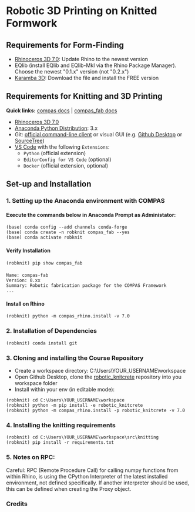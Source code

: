 # Robotic 3D Printing on Knitted Formwork

## Requirements for Form-Finding

* [Rhinoceros 3D 7.0](https://www.rhino3d.com/): Update Rhino to the newest version
* EQlib (install EQlib and EQlib-Mkl via the Rhino Package Manager). Choose the newest "0.1.x" version (not  "0.2.x")
* [Karamba 3D](https://www.karamba3d.com/download/): Download the file and install the FREE version 


## Requirements for Knitting and 3D Printing

**Quick links:** [compas docs](https://compas-dev.github.io/main/) | [compas_fab docs](https://gramaziokohler.github.io/compas_fab/latest/)

* [Rhinoceros 3D 7.0](https://www.rhino3d.com/)
* [Anaconda Python Distribution](https://www.anaconda.com/download/): 3.x
* Git: [official command-line client](https://git-scm.com/) or visual GUI (e.g. [Github Desktop](https://desktop.github.com/) or [SourceTree](https://www.sourcetreeapp.com/))
* [VS Code](https://code.visualstudio.com/) with the following `Extensions`:
  * `Python` (official extension)
  * `EditorConfig for VS Code` (optional)
  * `Docker` (official extension, optional)

## Set-up and Installation

### 1. Setting up the Anaconda environment with COMPAS

#### Execute the commands below in Anaconda Prompt as Administator:
	
    (base) conda config --add channels conda-forge
    (base) conda create -n robknit compas_fab --yes
    (base) conda activate robknit
    
#### Verify Installation
    (robknit) pip show compas_fab

####
    Name: compas-fab
    Version: 0.xx
    Summary: Robotic fabrication package for the COMPAS Framework
    ...

#### Install on Rhino

    (robknit) python -m compas_rhino.install -v 7.0


### 2. Installation of Dependencies

    (robknit) conda install git

### 3. Cloning and installing the Course Repository

* Create a workspace directory: C:\Users\YOUR_USERNAME\workspace
* Open Github Desktop, clone the [robotic_knitcrete](https://github.com/augmentedfabricationlab/robotic_knitcrete) repository into you workspace folder 
* Install within your env (in editable mode):

```
(robknit) cd C:\Users\YOUR_USERNAME\workspace
(robknit) python -m pip install -e robotic_knitcrete
(robknit) python -m compas_rhino.install -p robotic_knitcrete -v 7.0
```

### 4. Installing the knitting requirements

    (robknit) cd C:\Users\YOUR_USERNAME\workspace\src\knitting
    (robknit) pip install -r requirements.txt

### 5. Notes on RPC:

Careful: RPC (Remote Procedure Call) for calling numpy functions from within Rhino, is using the CPython Interpreter of the latest installed environment, not defined specifically. If another interpreter should be used, this can be defined when creating the Proxy object.

### Credits



